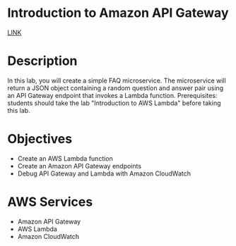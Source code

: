 # Introduction to Amazon API Gateway

[LINK](https://skillbuilder.aws/learn/87NHV2TSKV/introduction-to-amazon-api-gateway/3S1482KMEZ)

# **Description**

In this lab, you will create a simple FAQ microservice. The microservice will return a JSON object containing a random question and answer pair using an API Gateway endpoint that invokes a Lambda function. Prerequisites: students should take the lab "Introduction to AWS Lambda" before taking this lab.

# **Objectives**

- Create an AWS Lambda function
- Create an Amazon API Gateway endpoints
- Debug API Gateway and Lambda with Amazon CloudWatch

# **AWS Services**

- Amazon API Gateway
- AWS Lambda
- Amazon CloudWatch
